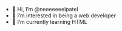 - 👋 Hi, I’m @neeeeeeelpatel
- 👀 I’m interested in being a web developer
- 🌱 I’m currently learning HTML

<!---
neeeeeeelpatel/neeeeeeelpatel is a ✨ special ✨ repository because its `README.md` (this file) appears on your GitHub profile.
You can click the Preview link to take a look at your changes.
--->
